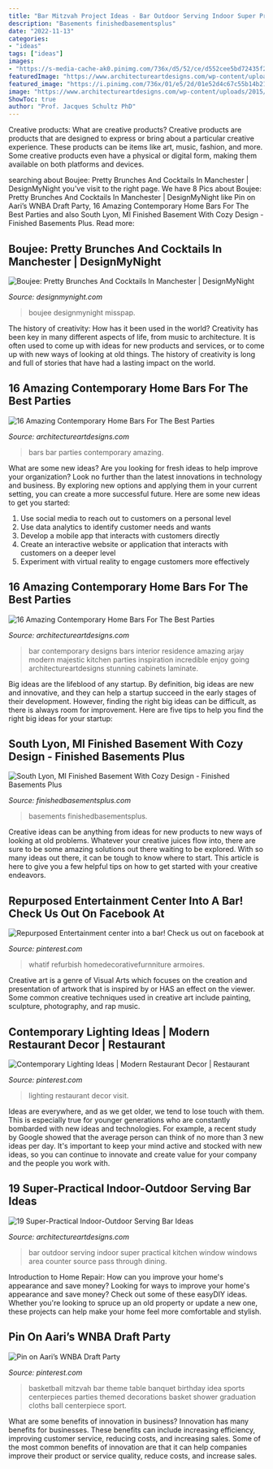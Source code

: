 ```yaml
---
title: "Bar Mitzvah Project Ideas - Bar Outdoor Serving Indoor Super Practical Kitchen Window Windows Area Counter Source Pass Through Dining"
description: "Basements finishedbasementsplus"
date: "2022-11-13"
categories:
- "ideas"
tags: ["ideas"]
images:
- "https://s-media-cache-ak0.pinimg.com/736x/d5/52/ce/d552cee5bd72435f2d5e3e9cd470cbb2.jpg"
featuredImage: "https://www.architectureartdesigns.com/wp-content/uploads/2015/04/16-Amazing-Contemporary-Home-Bars-For-The-Best-Parties-6-630x729.jpg"
featured_image: "https://i.pinimg.com/736x/01/e5/2d/01e52d4c67c55b14b2159e5003944967.jpg"
image: "https://www.architectureartdesigns.com/wp-content/uploads/2015/04/16-Amazing-Contemporary-Home-Bars-For-The-Best-Parties-6-630x729.jpg"
ShowToc: true
author: "Prof. Jacques Schultz PhD"
---
```



Creative products: What are creative products?
Creative products are products that are designed to express or bring about a particular creative experience. These products can be items like art, music, fashion, and more. Some creative products even have a physical or digital form, making them available on both platforms and devices.

	

		
searching about Boujee: Pretty Brunches And Cocktails In Manchester | DesignMyNight you've visit to the right page. We have 8 Pics about Boujee: Pretty Brunches And Cocktails In Manchester | DesignMyNight like Pin on Aari’s WNBA Draft Party, 16 Amazing Contemporary Home Bars For The Best Parties and also South Lyon, MI Finished Basement With Cozy Design - Finished Basements Plus. Read more:
		
    
## Boujee: Pretty Brunches And Cocktails In Manchester | DesignMyNight

<img loading=lazy src="https://static.designmynight.com/uploads/2021/05/boujee-mcr-5-620x414-optimised.jpg" onerror="this.onerror=null;this.src='https://tse2.mm.bing.net/th?id=OIP.MQbZbD9W79gc32VxzLpLfgHaE8&amp;pid=15.1';" alt="Boujee: Pretty Brunches And Cocktails In Manchester | DesignMyNight">

_Source: designmynight.com_

>boujee designmynight misspap. 

	

The history of creativity: How has it been used in the world?
Creativity has been key in many different aspects of life, from music to architecture. It is often used to come up with ideas for new products and services, or to come up with new ways of looking at old things. The history of creativity is long and full of stories that have had a lasting impact on the world.

    
## 16 Amazing Contemporary Home Bars For The Best Parties

<img loading=lazy src="https://www.architectureartdesigns.com/wp-content/uploads/2015/04/16-Amazing-Contemporary-Home-Bars-For-The-Best-Parties-16-630x814.jpg" onerror="this.onerror=null;this.src='https://tse3.mm.bing.net/th?id=OIP.NEnr2RfxoUq15uaSbpwGYgHaJk&amp;pid=15.1';" alt="16 Amazing Contemporary Home Bars For The Best Parties">

_Source: architectureartdesigns.com_

>bars bar parties contemporary amazing. 

	

What are some new ideas?
Are you looking for fresh ideas to help improve your organization? Look no further than the latest innovations in technology and business. By exploring new options and applying them in your current setting, you can create a more successful future. Here are some new ideas to get you started: 
1. Use social media to reach out to customers on a personal level 
2. Use data analytics to identify customer needs and wants 
3. Develop a mobile app that interacts with customers directly 
4. Create an interactive website or application that interacts with customers on a deeper level 
5. Experiment with virtual reality to engage customers more effectively 

    
## 16 Amazing Contemporary Home Bars For The Best Parties

<img loading=lazy src="https://www.architectureartdesigns.com/wp-content/uploads/2015/04/16-Amazing-Contemporary-Home-Bars-For-The-Best-Parties-6-630x729.jpg" onerror="this.onerror=null;this.src='https://tse4.mm.bing.net/th?id=OIP.tGMySZGDDgP_mdMNJ-qKmgHaIk&amp;pid=15.1';" alt="16 Amazing Contemporary Home Bars For The Best Parties">

_Source: architectureartdesigns.com_

>bar contemporary designs bars interior residence amazing arjay modern majestic kitchen parties inspiration incredible enjoy going architectureartdesigns stunning cabinets laminate. 

	

Big ideas are the lifeblood of any startup. By definition, big ideas are new and innovative, and they can help a startup succeed in the early stages of their development. However, finding the right big ideas can be difficult, as there is always room for improvement. Here are five tips to help you find the right big ideas for your startup: 

    
## South Lyon, MI Finished Basement With Cozy Design - Finished Basements Plus

<img loading=lazy src="https://www.finishedbasementsplus.com/wp-content/uploads/2019/06/DSC_5233-1024x683.jpg" onerror="this.onerror=null;this.src='https://tse2.mm.bing.net/th?id=OIP.oAL1VTiJczDyKYf1MfSv6gHaE8&amp;pid=15.1';" alt="South Lyon, MI Finished Basement With Cozy Design - Finished Basements Plus">

_Source: finishedbasementsplus.com_

>basements finishedbasementsplus. 

	

Creative ideas can be anything from ideas for new products to new ways of looking at old problems. Whatever your creative juices flow into, there are sure to be some amazing solutions out there waiting to be explored. With so many ideas out there, it can be tough to know where to start. This article is here to give you a few helpful tips on how to get started with your creative endeavors.

    
## Repurposed Entertainment Center Into A Bar! Check Us Out On Facebook At

<img loading=lazy src="https://s-media-cache-ak0.pinimg.com/736x/d5/52/ce/d552cee5bd72435f2d5e3e9cd470cbb2.jpg" onerror="this.onerror=null;this.src='https://tse4.mm.bing.net/th?id=OIP.taCB5W78xrhDbDabo5btVgHaLJ&amp;pid=15.1';" alt="Repurposed Entertainment center into a bar! Check us out on facebook at">

_Source: pinterest.com_

>whatif refurbish homedecorativefurnniture armoires. 

	

Creative art is a genre of Visual Arts which focuses on the creation and presentation of artwork that is inspired by or HAS an effect on the viewer. Some common creative techniques used in creative art include painting, sculpture, photography, and rap music.

    
## Contemporary Lighting Ideas | Modern Restaurant Decor | Restaurant

<img loading=lazy src="https://i.pinimg.com/736x/01/e5/2d/01e52d4c67c55b14b2159e5003944967.jpg" onerror="this.onerror=null;this.src='https://tse4.mm.bing.net/th?id=OIP.OZXlLFmlkOcSkwXE-sCdNAHaLH&amp;pid=15.1';" alt="Contemporary Lighting Ideas | Modern Restaurant Decor | Restaurant">

_Source: pinterest.com_

>lighting restaurant decor visit. 

	

Ideas are everywhere, and as we get older, we tend to lose touch with them. This is especially true for younger generations who are constantly bombarded with new ideas and technologies. For example, a recent study by Google showed that the average person can think of no more than 3 new ideas per day. It's important to keep your mind active and stocked with new ideas, so you can continue to innovate and create value for your company and the people you work with.

    
## 19 Super-Practical Indoor-Outdoor Serving Bar Ideas

<img loading=lazy src="http://www.architectureartdesigns.com/wp-content/uploads/2014/02/313.jpg" onerror="this.onerror=null;this.src='https://tse4.mm.bing.net/th?id=OIP.JKxvF5ZkNZFB5UVIMOl5CgAAAA&amp;pid=15.1';" alt="19 Super-Practical Indoor-Outdoor Serving Bar Ideas">

_Source: architectureartdesigns.com_

>bar outdoor serving indoor super practical kitchen window windows area counter source pass through dining. 

	

Introduction to Home Repair: How can you improve your home's appearance and save money?
Looking for ways to improve your home's appearance and save money? Check out some of these easyDIY ideas. Whether you're looking to spruce up an old property or update a new one, these projects can help make your home feel more comfortable and stylish.

    
## Pin On Aari’s WNBA Draft Party

<img loading=lazy src="https://i.pinimg.com/736x/e1/52/e0/e152e023211ea1aa1a8ba412aef34d31.jpg" onerror="this.onerror=null;this.src='https://tse2.mm.bing.net/th?id=OIP.59_VHgOTuZQHLptf2bBUCgAAAA&amp;pid=15.1';" alt="Pin on Aari’s WNBA Draft Party">

_Source: pinterest.com_

>basketball mitzvah bar theme table banquet birthday idea sports centerpieces parties themed decorations basket shower graduation cloths ball centerpiece sport. 

	

What are some benefits of innovation in business?
Innovation has many benefits for businesses. These benefits can include increasing efficiency, improving customer service, reducing costs, and increasing sales. Some of the most common benefits of innovation are that it can help companies improve their product or service quality, reduce costs, and increase sales.

